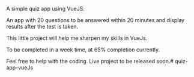 A simple quiz app using VueJS.

An app with 20 questions to be answered within 20 minutes and display results after the test is taken.

This little project will help me sharpen my skills in VueJs.

To be completed in a week time, at 65% completion currently.

Feel free to help with the coding. Live project to be released soon.#   q u i z - a p p - v u e J s 
 
       